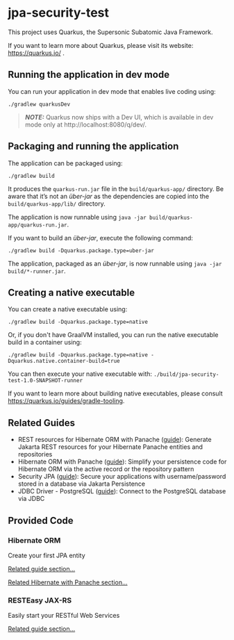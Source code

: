 # jpa-security-test

This project uses Quarkus, the Supersonic Subatomic Java Framework.

If you want to learn more about Quarkus, please visit its
website: https://quarkus.io/ .

## Running the application in dev mode

You can run your application in dev mode that enables live coding using:

```shell script
./gradlew quarkusDev
```

> **_NOTE:_**  Quarkus now ships with a Dev UI, which is available in dev mode
> only at http://localhost:8080/q/dev/.

## Packaging and running the application

The application can be packaged using:

```shell script
./gradlew build
```

It produces the `quarkus-run.jar` file in the `build/quarkus-app/` directory.
Be aware that it’s not an _über-jar_ as the dependencies are copied into
the `build/quarkus-app/lib/` directory.

The application is now runnable
using `java -jar build/quarkus-app/quarkus-run.jar`.

If you want to build an _über-jar_, execute the following command:

```shell script
./gradlew build -Dquarkus.package.type=uber-jar
```

The application, packaged as an _über-jar_, is now runnable
using `java -jar build/*-runner.jar`.

## Creating a native executable

You can create a native executable using:

```shell script
./gradlew build -Dquarkus.package.type=native
```

Or, if you don't have GraalVM installed, you can run the native executable build
in a container using:

```shell script
./gradlew build -Dquarkus.package.type=native -Dquarkus.native.container-build=true
```

You can then execute your native executable
with: `./build/jpa-security-test-1.0-SNAPSHOT-runner`

If you want to learn more about building native executables, please
consult https://quarkus.io/guides/gradle-tooling.

## Related Guides

- REST resources for Hibernate ORM with
  Panache ([guide](https://quarkus.io/guides/rest-data-panache)): Generate
  Jakarta REST resources for your Hibernate Panache entities and repositories
- Hibernate ORM with
  Panache ([guide](https://quarkus.io/guides/hibernate-orm-panache)): Simplify
  your persistence code for Hibernate ORM via the active record or the
  repository pattern
- Security JPA ([guide](https://quarkus.io/guides/security-getting-started)):
  Secure your applications with username/password stored in a database via
  Jakarta Persistence
- JDBC Driver - PostgreSQL ([guide](https://quarkus.io/guides/datasource)):
  Connect to the PostgreSQL database via JDBC

## Provided Code

### Hibernate ORM

Create your first JPA entity

[Related guide section...](https://quarkus.io/guides/hibernate-orm)

[Related Hibernate with Panache section...](https://quarkus.io/guides/hibernate-orm-panache)

### RESTEasy JAX-RS

Easily start your RESTful Web Services

[Related guide section...](https://quarkus.io/guides/getting-started#the-jax-rs-resources)
